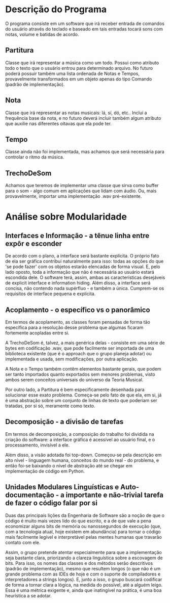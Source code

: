 # Descrição do Programa

O programa consiste em um software que irá receber entrada de comandos do usuário através do teclado e baseado em tais entradas tocará sons com notas, volume e batidas de acordo.

## Partitura 
Classe que irá representar a música como um todo. Possui como atributo todo o texto que o usuário entrou para determinado arquivo. No futuro poderá possuir também uma lista ordenada de Notas e Tempos, provavelmente transformados em um objeto apenas do tipo Comando (padrão de implementação).

## Nota
Classe que irá representar as notas musicais: lá, sí, dó, etc..  Inclui a frequência base da nota, e no futuro deverá incluir também algum atributo que auxilie nas diferentes oitavas que ela pode ter.

## Tempo
Classe ainda não foi implementada, mas achamos que será necessária para controlar o ritmo da música.

## TrechoDeSom
Achamos que teremos de implementar uma classe que sirva como buffer para o som - algo comum em aplicações que lidam com áudio. Ou, mais provavelmente, importar uma implementação .wav pré-existente.

# Análise sobre Modularidade

## Interfaces e Informação - a tênue linha entre expôr e esconder 
De acordo com o plano, a interface será bastante explícita. O próprio fato de ela ser gráfica contribui naturalmente para isso: todas as opções do que 'se pode fazer' com os objetos estarão elencadas de forma visual. E, pelo lado oposto, toda a informação que não é necessária ao usuário estará escondida dele. O software terá, assim, ambas as características desejáveis de explicit interface e information hiding. Além disso, a interface será concisa, não contendo nada supérfluo - e também a única. Cumprem-se os requisitos de interface pequena e explícita.

## Acoplamento - o específico vs o panorâmico

Em termos de acoplamento, as classes foram pensadas de forma tão específica para a resolução desse problema que algumas ficaram fortemente acopladas entre si.

A TrechoDeSom é, talvez, a mais genérica delas - consiste em uma série de bytes em codificação .wav, que pode facilmente ser importada de uma biblioteca existente (que é o approach que o grupo planeja adotar) ou implementada e usada, sem modificações, por outra aplicação.

A Nota e o Tempo também contêm elementos bastante gerais, que podem ser tanto importados quanto exportados sem menores problemas, visto ambos serem conceitos universais do universo da Teoria Musical.

Por outro lado, a Partitura é bem especificamente desenhada para solucionar esse exato problema. Começa-se pelo fato de que ela, em si, já é uma abstração sobre um conjunto de linhas de texto que poderiam ser tratadas, por si só, meramente como texto.

## Decomposição - a divisão de tarefas 

Em termos de decomposição, a composição do trabalho foi dividida na criação do software: a interface gráfica é acessível ao usuário final, e o processamento, invisível a ele.

Além disso, a visão adotada foi top-down. Começou-se pela descrição em alto nível - linguagem humana, conceitos do mundo real - do problema, e então foi-se baixando o nível de abstração até se chegar em implementação de código em Python.

## Unidades Modulares Linguísticas e Auto-documentação - a importante e não-trivial tarefa de fazer o código falar por si

Duas das principais lições da Engenharia de Software são a noção de que o código é muito mais vezes lido do que escrito, e a de que vale a pena economizar alguns bits de memória ou nanossegundos de execução (que, com a tecnologia atual, hoje existem em abundância) para tornar o código mais facilmente legível e interpretável pelas mentes humanas que travarão contato com ele.

Assim, o grupo pretende atentar especialmente para que a implementação seja bastante clara, priorizando a clareza linguística sobre a escovagem de bits. Para isso, os nomes das classes e dos métodos serão descritivos (padrão de implementação), mesmo que resultem longos (o que não é um grande problema com as IDEs de hoje e com o suporte de compiladores e interpretadores a strings longos). E, junto a isso, o grupo buscará codificar de forma a tornar clara a lógica, na medida do possível, até a alguém leigo. Essa é uma métrica exigente e, ainda que inatingível na prática, é uma boa heurística a se adotar.
